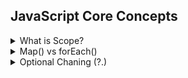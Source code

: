 ## JavaScript Core Concepts

<!-- *******************************-->
<details>
<summary>What is Scope?</summary>
<br>
<blockquote> Scope determines the accessibility of variables, objects, and functions from different parts of the code.</blockquote> <br>
</details>


<!-- *******************************-->
<details>
<summary>Map() vs forEach()</summary><br>
<blockquote>

Some of the difference between map() and forEach() methods are listed below :−
- The map() method returns a new array, whereas the forEach() method does not return a new array.
- The map() method is used to transform the elements of an array, whereas the forEach() method is used to loop through the elements of an array.
- The map() method can be used with other array methods, such as the filter() method, whereas the forEach() method cannot be used with other array methods.
    
_Final Thoughts_:
    
- As always, the choice between map() and forEach() will depend on your use case. If you plan to change, alternate, or use the data, you should pick map(), because it returns a new array with the transformed data.
- But, if you won't need the returned array, don't use map() - instead use forEach() or even a for loop.
    
#### Syntax:
```
 forEach((currentElement, indexOfElement, array) => { ... } )

 map((currentElement, indexOfElement, array) => { ... } )

Parameters:
  - currentElement: This is the current element that is being processed in the callback.
  - indexOfElement: The index of that current element inside the array.
  - array: The array on which the whole operation is being performed.
```
- | map()  | forEach() |
  | --- | --- |
  | - The map() method returns an entirely new array. | - The forEach() method does not returns a  new array based on the given array. |
  | - The map() method returns the newly created array according to the provided callback function. | - The forEach() method returns “undefined“. |
  | - With the map() method, we can chain other methods like, reduce(),sort() etc. | - The forEach() method doesn’t return anything hence the method chaining technique cannot be applied here. |
  | - It does not change the original array. | - It is not executed for empty elements. |
    
</blockquote><br>
</details>


<!-- *******************************-->
<details>
<summary>Optional Chaning (?.)</summary><br>
<blockquote>

- The optional chaining ?. is a safe way to access nested object properties, even if an intermediate property doesn’t exist.
- The `optional chaining (?.)` operator accesses an object's property or calls a function.
- If the **object accessed** or **function called** using this operator is `undefined` or `null`, the expression short circuits and evaluates to `undefined` instead of throwing an `error`.


- Reference: https://javascript.info/optional-chaining
</blockquote><br>
</details>
<!-- *******************************-->
